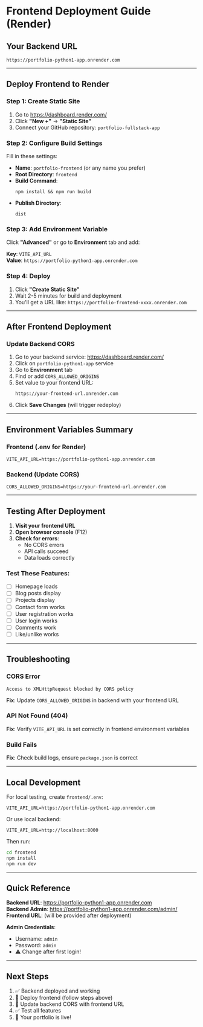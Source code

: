 # Frontend Deployment Guide (Render)

## Your Backend URL
```
https://portfolio-python1-app.onrender.com
```

---

## Deploy Frontend to Render

### Step 1: Create Static Site

1. Go to https://dashboard.render.com/
2. Click **"New +"** → **"Static Site"**
3. Connect your GitHub repository: `portfolio-fullstack-app`

### Step 2: Configure Build Settings

Fill in these settings:

- **Name**: `portfolio-frontend` (or any name you prefer)
- **Root Directory**: `frontend`
- **Build Command**: 
  ```
  npm install && npm run build
  ```
- **Publish Directory**: 
  ```
  dist
  ```

### Step 3: Add Environment Variable

Click **"Advanced"** or go to **Environment** tab and add:

**Key**: `VITE_API_URL`  
**Value**: `https://portfolio-python1-app.onrender.com`

### Step 4: Deploy

1. Click **"Create Static Site"**
2. Wait 2-5 minutes for build and deployment
3. You'll get a URL like: `https://portfolio-frontend-xxxx.onrender.com`

---

## After Frontend Deployment

### Update Backend CORS

1. Go to your backend service: https://dashboard.render.com/
2. Click on `portfolio-python1-app` service
3. Go to **Environment** tab
4. Find or add `CORS_ALLOWED_ORIGINS`
5. Set value to your frontend URL:
   ```
   https://your-frontend-url.onrender.com
   ```
6. Click **Save Changes** (will trigger redeploy)

---

## Environment Variables Summary

### Frontend (.env for Render)
```
VITE_API_URL=https://portfolio-python1-app.onrender.com
```

### Backend (Update CORS)
```
CORS_ALLOWED_ORIGINS=https://your-frontend-url.onrender.com
```

---

## Testing After Deployment

1. **Visit your frontend URL**
2. **Open browser console** (F12)
3. **Check for errors**:
   - No CORS errors
   - API calls succeed
   - Data loads correctly

### Test These Features:
- [ ] Homepage loads
- [ ] Blog posts display
- [ ] Projects display
- [ ] Contact form works
- [ ] User registration works
- [ ] User login works
- [ ] Comments work
- [ ] Like/unlike works

---

## Troubleshooting

### CORS Error
```
Access to XMLHttpRequest blocked by CORS policy
```
**Fix**: Update `CORS_ALLOWED_ORIGINS` in backend with your frontend URL

### API Not Found (404)
**Fix**: Verify `VITE_API_URL` is set correctly in frontend environment variables

### Build Fails
**Fix**: Check build logs, ensure `package.json` is correct

---

## Local Development

For local testing, create `frontend/.env`:
```
VITE_API_URL=https://portfolio-python1-app.onrender.com
```

Or use local backend:
```
VITE_API_URL=http://localhost:8000
```

Then run:
```bash
cd frontend
npm install
npm run dev
```

---

## Quick Reference

**Backend URL**: https://portfolio-python1-app.onrender.com  
**Backend Admin**: https://portfolio-python1-app.onrender.com/admin/  
**Frontend URL**: (will be provided after deployment)

**Admin Credentials**:
- Username: `admin`
- Password: `admin`
- ⚠️ Change after first login!

---

## Next Steps

1. ✅ Backend deployed and working
2. 🔄 Deploy frontend (follow steps above)
3. 🔄 Update backend CORS with frontend URL
4. ✅ Test all features
5. 🎉 Your portfolio is live!
